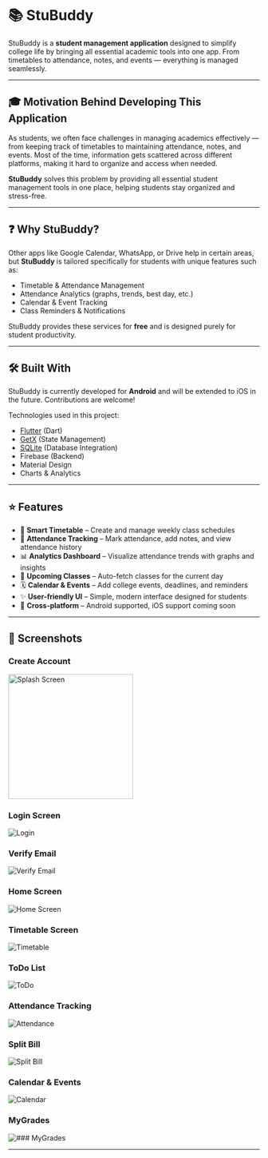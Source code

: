 # 📚 StuBuddy  

StuBuddy is a **student management application** designed to simplify college life by bringing all essential academic tools into one app. From timetables to attendance, notes, and events — everything is managed seamlessly.  

---

## 🎓 Motivation Behind Developing This Application  

As students, we often face challenges in managing academics effectively — from keeping track of timetables to maintaining attendance, notes, and events. Most of the time, information gets scattered across different platforms, making it hard to organize and access when needed.  

**StuBuddy** solves this problem by providing all essential student management tools in one place, helping students stay organized and stress-free.  

---

## ❓ Why StuBuddy?  

Other apps like Google Calendar, WhatsApp, or Drive help in certain areas, but **StuBuddy** is tailored specifically for students with unique features such as:  

- Timetable & Attendance Management  
- Attendance Analytics (graphs, trends, best day, etc.)  
- Calendar & Event Tracking  
- Class Reminders & Notifications  

StuBuddy provides these services for **free** and is designed purely for student productivity.  

---

## 🛠 Built With  

StuBuddy is currently developed for **Android** and will be extended to iOS in the future. Contributions are welcome!  

Technologies used in this project:  

- [Flutter](https://flutter.dev/) (Dart)  
- [GetX](https://pub.dev/packages/get) (State Management)  
- [SQLite](https://www.sqlite.org/) (Database Integration)  
- Firebase (Backend)  
- Material Design  
- Charts & Analytics  

---

## ⭐ Features  

- 📅 **Smart Timetable** – Create and manage weekly class schedules  
- 🎯 **Attendance Tracking** – Mark attendance, add notes, and view attendance history  
- 📊 **Analytics Dashboard** – Visualize attendance trends with graphs and insights  
- 🔔 **Upcoming Classes** – Auto-fetch classes for the current day  
- 🗓 **Calendar & Events** – Add college events, deadlines, and reminders  
- ✨ **User-friendly UI** – Simple, modern interface designed for students  
- 📱 **Cross-platform** – Android supported, iOS support coming soon  

---

## 📸 Screenshots  

### Create Account 
<img src="assets/ss/1/.jpg" alt="Splash Screen" width="250"/>  

### Login Screen 
![Login](assets/ss/1/.jpg)  

### Verify Email 
![Verify Email](assets/ss/1/.jpg)  

### Home Screen 
![Home Screen](assets/ss/1/.jpg)  

### Timetable Screen  
![Timetable](assets/ss/1/.jpg)  

### ToDo List
![ToDo](assets/ss/1/.jpg)  

### Attendance Tracking   
![Attendance](assets/ss/1/.jpg)  

### Split Bill  
![Split Bill](assets/ss/1/.jpg)  
  
### Calendar & Events  
![Calendar](assets/ss/1/.jpg) 

### MyGrades
![### MyGrades](assets/ss/1/.jpg) 

---
